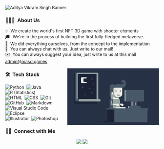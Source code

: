 ![Aditya Vikram Singh Banner](https://srv2.imgonline.com.ua/result_img/imgonline-com-ua-Resize-dWJJl0L8EL1TkF.png)


<!-- ## 👋 &nbsp;Hey there! I'm Aditya -->

### 👨🏻‍💻 &nbsp;About Us

💡 &nbsp;We create the world's first NFT 3D game with shooter elements\
🎓 &nbsp;We're in the process of building the first fully-fledged metaverse.\
🌱 &nbsp;We did everything ourselves, from the concept to the implementation\
💬 &nbsp;You can always chat with us. Just write to our mail!\
✉️ &nbsp;You can always suggest your idea, just write to us at this mail admin@masd.games

<img alt="Night Coding" src="https://raw.githubusercontent.com/AVS1508/AVS1508/master/assets/Night-Coding.gif" align="right"/>

### 🛠 &nbsp;Tech Stack

![Python](https://img.shields.io/badge/-Python-05122A?style=flat&logo=python)&nbsp;
![Java](https://img.shields.io/badge/-Java-05122A?style=flat&logo=Java&logoColor=FFA518)&nbsp;
![R (Statistics)](https://img.shields.io/badge/-R-05122A?style=flat&logo=R&logoColor=276DC3)\
![HTML](https://img.shields.io/badge/-HTML-05122A?style=flat&logo=HTML5)&nbsp;
![CSS](https://img.shields.io/badge/-CSS-05122A?style=flat&logo=CSS3&logoColor=1572B6)&nbsp;
![Git](https://img.shields.io/badge/-Git-05122A?style=flat&logo=git)&nbsp;
![GitHub](https://img.shields.io/badge/-GitHub-05122A?style=flat&logo=github)&nbsp;
![Markdown](https://img.shields.io/badge/-Markdown-05122A?style=flat&logo=markdown)\
![Visual Studio Code](https://img.shields.io/badge/-Visual%20Studio%20Code-05122A?style=flat&logo=visual-studio-code&logoColor=007ACC)&nbsp;
![Eclipse](https://img.shields.io/badge/-Eclipse-05122A?style=flat&logo=eclipse-ide&logoColor=2C2255)\
![Illustrator](https://img.shields.io/badge/-Illustrator-05122A?style=flat&logo=adobe-illustrator)&nbsp;
![Photoshop](https://img.shields.io/badge/-Photoshop-05122A?style=flat&logo=adobe-photoshop)&nbsp;


### 🤝🏻 &nbsp;Connect with Me

<p align="center">
<a href="https://masd.games"><img src="https://img.shields.io/badge/-masd.games-3423A6?style=flat&logo=Google-Chrome&logoColor=white"/></a>
<a href="mailto:admin@masd.games"><img src="https://img.shields.io/badge/-admin@masd.games-D14836?style=flat&logo=Gmail&logoColor=white"/></a>
</a>
</p>
